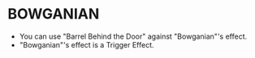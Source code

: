 
# BOWGANIAN

*   You can use "Barrel Behind the Door" against "Bowganian"'s effect.
*   "Bowganian"'s effect is a Trigger Effect.

  